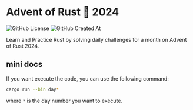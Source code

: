 # Advent of Rust 🦀 2024

![GitHub License](https://img.shields.io/github/license/antonioberna/advent-of-rust-2024)
![GitHub Created At](https://img.shields.io/github/created-at/antonioberna/advent-of-rust-2024)

Learn and Practice Rust by solving daily challenges for a month on Advent of Rust 2024.

## mini docs
If you want execute the code, you can use the following command:
```bash
cargo run --bin day*
```
where `*` is the day number you want to execute.